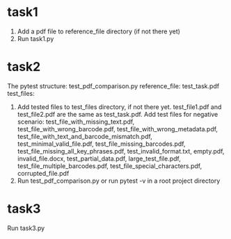 # task1
1. Add a pdf file to reference_file directory (if not there yet) 
2. Run task1.py

# task2
The pytest structure:
test_pdf_comparison.py
reference_file: test_task.pdf
test_files:

1. Add tested files to test_files directory, if not there yet.
test_file1.pdf and test_file2.pdf are the same as test_task.pdf. Add test files for negative scenario:
test_file_with_missing_text.pdf, test_file_with_wrong_barcode.pdf, test_file_with_wrong_metadata.pdf, test_file_with_text_and_barcode_mismatch.pdf, test_minimal_valid_file.pdf, test_file_missing_barcodes.pdf, test_file_missing_all_key_phrases.pdf, test_invalid_format.txt, empty.pdf, invalid_file.docx, test_partial_data.pdf, large_test_file.pdf, test_file_multiple_barcodes.pdf, test_file_special_characters.pdf, corrupted_file.pdf
2. Run test_pdf_comparison.py or run pytest -v in a root project directory

# task3

Run task3.py
